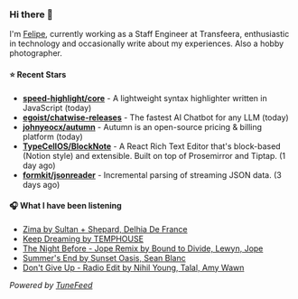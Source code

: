 ### Hi there 👋

I'm [Felipe](https://felipevm.com), currently working as a Staff Engineer at Transfeera, enthusiastic in technology and occasionally write about my experiences. Also a hobby photographer.

#### ⭐ Recent Stars
- **[speed-highlight/core](https://github.com/speed-highlight/core)** - A lightweight syntax highlighter written in JavaScript (today)
- **[egoist/chatwise-releases](https://github.com/egoist/chatwise-releases)** - The fastest AI Chatbot for any LLM (today)
- **[johnyeocx/autumn](https://github.com/johnyeocx/autumn)** - Autumn is an open-source pricing &amp; billing platform (today)
- **[TypeCellOS/BlockNote](https://github.com/TypeCellOS/BlockNote)** - A React Rich Text Editor that&#39;s block-based (Notion style) and extensible. Built on top of Prosemirror and Tiptap. (1 day ago)
- **[formkit/jsonreader](https://github.com/formkit/jsonreader)** - Incremental parsing of streaming JSON data. (3 days ago)

#### 🎧 What I have been listening
- [Zima by Sultan &#43; Shepard, Delhia De France](https://open.spotify.com/track/4Xt7JriSe3E1mHC4B7f8FF)
- [Keep Dreaming by TEMPHOUSE](https://open.spotify.com/track/3eQpjaCKDqSlwjXZxRSXdo)
- [The Night Before - Jope Remix by Bound to Divide, Lewyn, Jope](https://open.spotify.com/track/3j6nFWL5VKCqCP7FmHX3VG)
- [Summer&#39;s End by Sunset Oasis, Sean Blanc](https://open.spotify.com/track/4bcAFCBHprNIdnpPKDvPJG)
- [Don&#39;t Give Up - Radio Edit by Nihil Young, Talal, Amy Wawn](https://open.spotify.com/track/3Ect3TlbUYwB0pwWUzCOv9)

_Powered by [TuneFeed](https://tunefeed.app?ref=github.com)_
